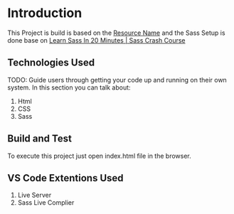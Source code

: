 # Introduction 
This Project is build is based on the [Resource Name](https://www.youtube.com/)
and the Sass Setup is done base on [Learn Sass In 20 Minutes | Sass Crash Course](https://www.youtube.com/watch?v=Zz6eOVaaelI)

## Technologies Used
TODO: Guide users through getting your code up and running on their own system. In this section you can talk about:
1.	Html
2.	CSS
3.	Sass

## Build and Test
To execute this project just open index.html file in the browser.

## VS Code Extentions Used
1.  Live Server
2.  Sass Live Complier